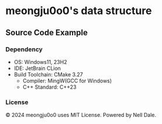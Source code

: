 # meongju0o0's data structure
## Source Code Example
### Dependency
- OS: Windows11, 23H2
- IDE: JetBrain CLion
- Build Toolchain: CMake 3.27
  - Compiler: MingW(GCC for Windows)
  - C++ Standard: C++23

### License

© 2024 meongju0o0 uses MIT License. Powered by Nell Dale.
